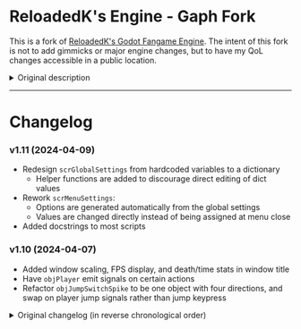 # ReloadedK's Engine - Gaph Fork

This is a fork of [ReloadedK's Godot Fangame Engine](https://github.com/ReloadedK-git/ReloadedKs-Godot-Fangame-Engine).
The intent of this fork is not to add gimmicks or major engine changes, but to have my QoL changes accessible in a public location.

<details>
<summary>Original description</summary>

# ReloadedK's Godot Fangame Engine

A Godot 4.x fangame engine, created by ReloadedK.

Project started with Godot v4.0.2, which can be adquired at https://godotengine.org/

You can check the [engine's documentation](https://github.com/ReloadedK-git/ReloadedKs-Godot-Fangame-Engine-Docs/blob/main/00_start.md).
</details>

---

# Changelog

### v1.11 (2024-04-09)

* Redesign `scrGlobalSettings` from hardcoded variables to a dictionary
    * Helper functions are added to discourage direct editing of dict values
* Rework `scrMenuSettings`:
    * Options are generated automatically from the global settings
    * Values are changed directly instead of being assigned at menu close
* Added docstrings to most scripts

### v1.10 (2024-04-07)

* Added window scaling, FPS display, and death/time stats in window title
* Have `objPlayer` emit signals on certain actions
* Refactor `objJumpSwitchSpike` to be one object with four directions, and swap on player jump signals rather than jump keypress

<details>
<summary>Original changelog (in reverse chronological order)</summary>

# Change-log
### v1.9 (01-02-24)

* Fixed small visual bug for ***objLaserDynamic***.
* Added sprite for ***objFadingBlock*** which acts as a visual indicator.
* Added a "sound_stop" function to the sound manager.
* Minor changes to ***rMenuFiles*** (mostly sfx related).
* Camera scrolling for ***rMenuSettings*** and ***rMenuControls*** is now handled automatically.
* Changed ***objCollectableItem*** to work with the updated item saving system.
* Older savefiles are now compatible with newer ones.
* Changed the way items/collectables are handled.
* Items/collectables will remain "collected" even when changing rooms, but a save still needs to be performed to store them permanently.
* Changed ***scrGlobalGame*** to accomodate the new items/collectables and pause system.
* Added support for multiple pause menus/screens.
* Updated ***objPauseMenuMain***.
* Added ***objPauseMenuItems*** and ***objPauseItem***.
* Added support for title screens.
* Added new ***rTitle*** room.

### v1.8 (09-01-24)

* Added a new main menu room.
* Separated menus based on their individual functions (main menu, file selection menu, options menu, controls menu).
* Added a time and death counter for each file.
* Changed the text displayed on the file menu's options.
* Made visual changes to ***rRoomSelection***.
* Locked background scenes for some rooms, including menus.
* Added a new testing room ***rTestingRoom04***.
* Made small tweaks to ***objPlayer*** to make vertical speeds more accurate to traditional fangame physics (credits to RndGuy).
* ***objSavePoint*** now uses its entire 32x32p sprite as a collision area for bullets.
* Added a new background, shader, sound effect and sprites.
* Optimized several collision checking nodes.
* Added a new collision check for ***objPlayer*** (for sheep blocks).
* Optimized the way ***objWater***, ***objTrigger*** and ***objMultiTrigger*** works.
* Removed ***sprWater*** and ***sprTrigger***, since they were no longer necessary.
* Removed script for ***objWater***.
* Checked the "local to scene" property for ***objWater***, ***objTrigger***, ***objMultiTrigger*** and ***objSignProximity***.
* Added several block-based gimmicks (***objFadingBlock, objBouncyBlock, objSpikeBlock***, ***objSheepBlocks***).
* Added manual zooming to ***objCameraDynamic*** and ***objCameraFixed***.
* Added ***objCollisionDialogSpawner***.
* Added extra dialog scene for ***objCollisionDialogSpawner***.
* Made changes to ***scrGlobalGame*** and ***scrPauseMenu*** due to the new dialog spawner.
* Updated licenses and credits.

### v1.7 (24-12-23)

* Added multi-trigger system.
* Added a simpler, collision activated text sign.
* Modified ***objHUD*** and added a notification popup when finding items or collectables.
* Cameras and HUD can be scaled now.
* Added raycast-based lasers (static and dynamic).
* Very minor edits to ***objPlayer***
* Fixed a major bug with ***objCollectableItem***, and slightly changed the way it works due to ***objHUD***'s updates.
* ***objBackgroundMenus*** now uses a scroll shader.
* Both ***objCameraDynamic*** and ***objCameraFixed*** have been updated to work with the new camera zoom scaling.
* Changed the font for the triggers and made the text easier to read.
* Added extra settings to the settings menu (Camera Zoom and HUD Scaling).
* Updated the settings and controls menu to allow for infinite options, alongside visual improvements.
* Camera zoom is now 1x by default.
* Added new rooms (***rRoomSelection***, ***rTestRoom03***).
* Minor updates to several objects.

### v1.6 (07-12-23)

* Engine ported to Godot v4.2 while maintaining compatibility with older versions.
* Modified ***objPlayer***. The xscale variable is now a boolean instead of a float. The function ***set_first_time_saving()*** is called from ***_physics_process()*** due to v4.2's changes.
* Jump particles generated from the player now use a timer to free themselves.
* Save points don't autostart their timers by default.
* Renamed some variables for ***objInvisibleBlock*** so they don't conflict with engine variable names.
* Modified ***objWarp***'s script to be compatible with v4.2.
* ***objHUD***'s debug mode mouse pointer now follows ***objPlayer***'s xscale, and is compatible with v4.2.
* Modified ***scrGlobalGame*** to work with v4.2.
* ***scrSettingsMenu*** now shows "Reset to Defaults" instead of "Reset".
* FileSystem folders are now colored.

### v1.5 (24-10-23)

* Small fix for the player script. The input for the controller stick doesn't need to go all the way to get detected.

### v1.4 (23-10-23)

* Numpad arrows and controller stick can be used to control the player or interact with different objects, if the setting is toggled on.
* Added an "extra keys" option in the settings menu.
* Added extra functionality to the player (movement, walljumping) and dialog sign (interaction).
* Added extra actions in the input map.

### v1.3 (30-09-23)

* Changed ***objInvisibleBlock***.
* Slightly reduced volume for ***sndBlockChange***.

### v1.2 (09-09-23)

* Window position is kept when switching from windowed to fullscreen mode.

### v1.1 (10-07-23)

* Updated to work with Godot 4.1.
* Changed default renderer to ***Compatibility***.
* Changed ***objMovingPlatform*** and ***objMovingBlock***.
* Minor change to ***objHUD***.

### v1.0 (09-07-23)

* Initial release.

</details>

